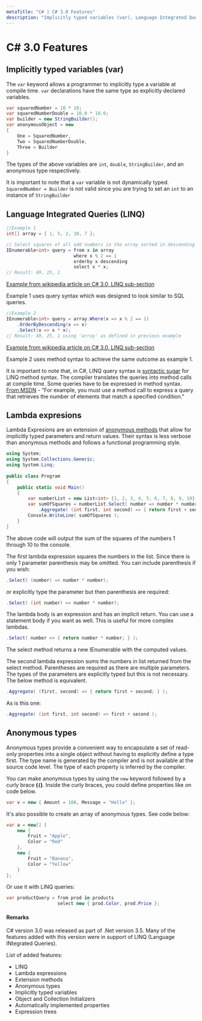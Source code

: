 ```yaml
---
metaTitle: "C# | C# 3.0 Features"
description: "Implicitly typed variables (var), Language Integrated Queries (LINQ), Lambda expresions, Anonymous types"
---
```


# C# 3.0 Features



## Implicitly typed variables (var)


The `var` keyword allows a programmer to implicitly type a variable at compile time. `var` declarations have the same type as explicitly declared variables.

```cs
var squaredNumber = 10 * 10;
var squaredNumberDouble = 10.0 * 10.0;
var builder = new StringBuilder();
var anonymousObject = new
{ 
    One = SquaredNumber,
    Two = SquaredNumberDouble,
    Three = Builder
}

```

The types of the above variables are `int`, `double`, `StringBuilder`, and an anonymous type respectively.

It is important to note that a `var` variable is not dynamically typed. `SquaredNumber = Builder` is not valid since you are trying to set an `int` to an instance of `StringBuilder`



## Language Integrated Queries (LINQ)


```cs
//Example 1
int[] array = { 1, 5, 2, 10, 7 };

// Select squares of all odd numbers in the array sorted in descending order
IEnumerable<int> query = from x in array
                         where x % 2 == 1
                         orderby x descending
                         select x * x;
// Result: 49, 25, 1

```

[Example from wikipedia article on C# 3.0, LINQ sub-section](https://en.wikipedia.org/wiki/C_Sharp_3.0#LINQ_.28language-integrated_query.29)

Example 1 uses query syntax which was designed to look similar to SQL queries.

```cs
//Example 2
IEnumerable<int> query = array.Where(x => x % 2 == 1)
    .OrderByDescending(x => x)
    .Select(x => x * x);
// Result: 49, 25, 1 using 'array' as defined in previous example

```

[Example from wikipedia article on C# 3.0, LINQ sub-section](https://en.wikipedia.org/wiki/C_Sharp_3.0#LINQ_.28language-integrated_query.29)

Example 2 uses method syntax to achieve the same outcome as example 1.

It is important to note that, in C#, LINQ query syntax is [syntactic sugar](https://en.wikipedia.org/wiki/Syntactic_sugar) for LINQ method syntax. The compiler translates the queries into method calls at compile time. Some queries have to be expressed in method syntax. [From MSDN](https://msdn.microsoft.com/en-us/library/bb397947.aspx) - "For example, you must use a method call to express a query that retrieves the number of elements that match a specified condition."



## Lambda expresions


Lambda Expresions are an extension of [anonymous methods](http://stackoverflow.com/documentation/c%23/60/methods/9338/anonymous-method#t=201608051345408629175) that allow for implicitly typed parameters and return values. Their syntax is less verbose than anonymous methods and follows a functional programming style.

```cs
using System;
using System.Collections.Generic;
using System.Linq;
                    
public class Program
{
    public static void Main()
    {
        var numberList = new List<int> {1, 2, 3, 4, 5, 6, 7, 8, 9, 10};
        var sumOfSquares = numberList.Select( number => number * number )
            .Aggregate( (int first, int second) => { return first + second; } );
        Console.WriteLine( sumOfSquares );
    }
}

```

The above code will output the sum of the squares of the numbers 1 through 10 to the console.

The first lambda expression squares the numbers in the list. Since there is only 1 parameter parenthesis may be omitted. You can include parenthesis if you wish:

```cs
.Select( (number) => number * number);

```

or explicitly type the parameter but then parenthesis are required:

```cs
.Select( (int number) => number * number);

```

The lambda body is an expression and has an implicit return. You can use a statement body if you want as well. This is useful for more complex lambdas.

```cs
.Select( number => { return number * number; } );

```

The select method returns a new IEnumerable with the computed values.

The second lambda expression sums the numbers in list returned from the select method. Parentheses are required as there are multiple parameters. The types of the parameters are explicitly typed but this is not necessary. The below method is equivalent.

```cs
.Aggregate( (first, second) => { return first + second; } );

```

As is this one:

```cs
.Aggregate( (int first, int second) => first + second );

```



## Anonymous types


Anonymous types provide a convenient way to encapsulate a set of read-only properties into a single object without having to explicitly define a type first. The type name is generated by the compiler and is not available at the source code level. The type of each property is inferred by the compiler.

You can make anonymous types by using the `new` keyword followed by a curly brace **(`{`)**. Inside the curly braces, you could define properties like on code below.

```cs
var v = new { Amount = 108, Message = "Hello" };

```

It's also possible to create an array of anonymous types. See code below:

```cs
var a = new[] { 
    new { 
        Fruit = "Apple", 
        Color = "Red" 
    },
    new {
        Fruit = "Banana",
        Color = "Yellow"
    }
};

```

Or use it with LINQ queries:

```cs
var productQuery = from prod in products
                   select new { prod.Color, prod.Price };

```



#### Remarks


C# version 3.0 was released as part of .Net version 3.5. Many of the features added with this version were in support of LINQ (Language INtegrated Queries).

List of added features:

- LINQ
- Lambda expressions
- Extension methods
- Anonymous types
- Implicitly typed variables
- Object and Collection Initializers
- Automatically implemented properties
- Expression trees

